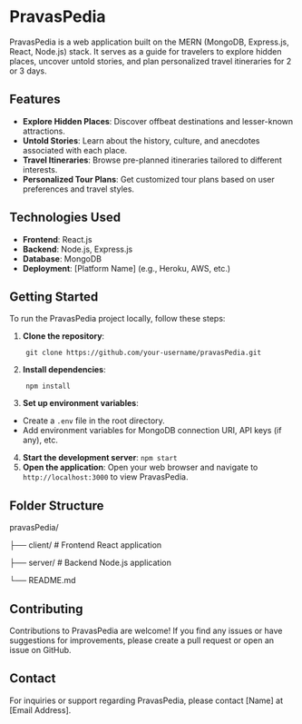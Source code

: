 # PravasPedia

PravasPedia is a web application built on the MERN (MongoDB, Express.js, React, Node.js) stack. It serves as a guide for travelers to explore hidden places, uncover untold stories, and plan personalized travel itineraries for 2 or 3 days.

## Features

- **Explore Hidden Places**: Discover offbeat destinations and lesser-known attractions.
- **Untold Stories**: Learn about the history, culture, and anecdotes associated with each place.
- **Travel Itineraries**: Browse pre-planned itineraries tailored to different interests.
- **Personalized Tour Plans**: Get customized tour plans based on user preferences and travel styles.

## Technologies Used

- **Frontend**: React.js
- **Backend**: Node.js, Express.js
- **Database**: MongoDB
- **Deployment**: [Platform Name] (e.g., Heroku, AWS, etc.)

## Getting Started

To run the PravasPedia project locally, follow these steps:

1. **Clone the repository**:
```
    git clone https://github.com/your-username/pravasPedia.git
```
2. **Install dependencies**:
``` cd pravasPedia
    npm install
```
3. **Set up environment variables**:
- Create a `.env` file in the root directory.
- Add environment variables for MongoDB connection URI, API keys (if any), etc.

4. **Start the development server**:
```npm start ```
5. **Open the application**:
Open your web browser and navigate to `http://localhost:3000` to view PravasPedia.

## Folder Structure
pravasPedia/

├── client/ # Frontend React application

├── server/ # Backend Node.js application

└── README.md

## Contributing
Contributions to PravasPedia are welcome! If you find any issues or have suggestions for improvements, please create a pull request or open an issue on GitHub.

## Contact
For inquiries or support regarding PravasPedia, please contact [Name] at [Email Address].

